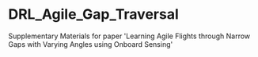 # DRL_Agile_Gap_Traversal
Supplementary Materials for paper 'Learning Agile Flights through Narrow Gaps with Varying Angles using Onboard Sensing'
